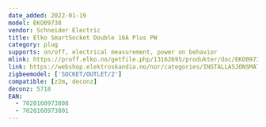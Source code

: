 ```yaml
---
date_added: 2022-01-19
model: EKO09738
vendor: Schneider Electric
title: Elko SmartSocket Double 16A Plus PW
category: plug
supports: on/off, electrical measurement, power on behavior
mlink: https://proff.elko.no/getfile.php/13162695/produkter/doc/EKO09738/Datasheet4540094.pdf
link: https://webshop.elektroskandia.no/nor/categories/INSTALLASJONSMATERIELL/Stikkontakter%2C-st%C3%B8psler%2C-ladestasjon/Stikkontakter/Stikkontakt/SmartStikk-dobbel-16A-Plus-PH/p/4540094
zigbeemodel: ['SOCKET/OUTLET/2']
compatible: [z2m, deconz] 
deconz: 5718
EAN: 
  - 7020160973808
  - 7020160973801
---
```


